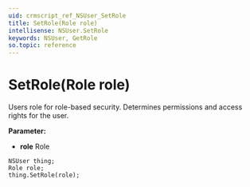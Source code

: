 ```yaml
---
uid: crmscript_ref_NSUser_SetRole
title: SetRole(Role role)
intellisense: NSUser.SetRole
keywords: NSUser, GetRole
so.topic: reference
---
```


# SetRole(Role role)

Users role for role-based security. Determines permissions and access rights for the user.

**Parameter:** 
* **role** Role

```crmscript
NSUser thing;
Role role;
thing.SetRole(role);
```


